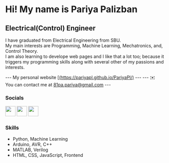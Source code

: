 Hi! My name is Pariya Palizban
================================

Electrical(Control) Engineer
------------------------------

I have graduated from Electrical Engineering from SBU.</br>
My main interests are Programming, Machine Learning, Mechatronics, and, Control Theory.</br>
I am also learning to develope web pages and I like that a lot too; because it triggers my programming skills along with several other of my passions and interests.

--- My personal website [[(https://pariyapl.github.io/PariyaPl/)](mailto:https://pariyapl.github.io/PariyaPl/)  ---
--- ✉️  You can contact me at [81pa.pariya@gmail.com](mailto:81pa.pariya@gmail.com)  ---

### Socials

<p align="left"> <a href="https://www.github.com/PariyaPl" target="_blank" rel="noreferrer"><img src="https://raw.githubusercontent.com/danielcranney/readme-generator/main/public/icons/socials/github.svg" width="32" height="32" /></a> <a href="https://www.linkedin.com/in/pariyapalizban" target="_blank" rel="noreferrer"><img src="https://raw.githubusercontent.com/danielcranney/readme-generator/main/public/icons/socials/linkedin.svg" width="32" height="32" /></a> <a href="https://discord.com/users/pariyapalizban" target="_blank" rel="noreferrer"><img src="https://raw.githubusercontent.com/danielcranney/readme-generator/main/public/icons/socials/discord.svg" width="32" height="32" /></a>  </p>

### Skills
* Python, Machine Learning 
* Arduino, AVR, C++
* MATLAB, Verilog
* HTML, CSS, JavaScript, Frontend
